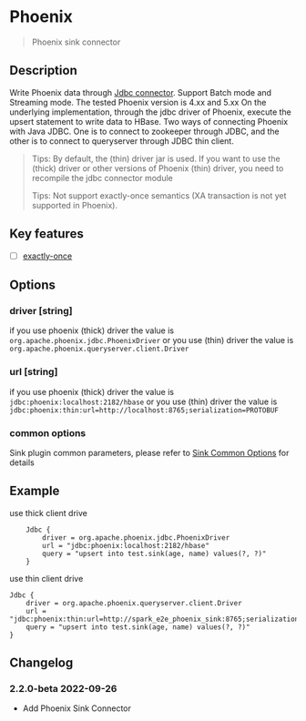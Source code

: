 # Phoenix

> Phoenix sink connector

## Description

Write Phoenix data through [Jdbc connector](Jdbc.md).
Support Batch mode and Streaming mode. The tested Phoenix version is 4.xx and 5.xx
On the underlying implementation, through the jdbc driver of Phoenix, execute the upsert statement to write data to HBase.
Two ways of connecting Phoenix with Java JDBC. One is to connect to zookeeper through JDBC, and the other is to connect to queryserver through JDBC thin client.

> Tips: By default, the (thin) driver jar is used. If you want to use the (thick) driver  or other versions of Phoenix (thin) driver, you need to recompile the jdbc connector module
>
> Tips: Not support exactly-once semantics (XA transaction is not yet supported in Phoenix).

## Key features

- [ ] [exactly-once](../../concept/connector-v2-features.md)

## Options

### driver [string]

if you use phoenix (thick) driver the value is `org.apache.phoenix.jdbc.PhoenixDriver` or you use (thin) driver the value is `org.apache.phoenix.queryserver.client.Driver`

### url [string]

if you use phoenix (thick) driver the value is `jdbc:phoenix:localhost:2182/hbase` or you use (thin) driver the value is `jdbc:phoenix:thin:url=http://localhost:8765;serialization=PROTOBUF`

### common options

Sink plugin common parameters, please refer to [Sink Common Options](../sink-common-options.md) for details

## Example

use thick client drive

```
    Jdbc {
        driver = org.apache.phoenix.jdbc.PhoenixDriver
        url = "jdbc:phoenix:localhost:2182/hbase"
        query = "upsert into test.sink(age, name) values(?, ?)"
    }

```

use thin client drive

```
Jdbc {
    driver = org.apache.phoenix.queryserver.client.Driver
    url = "jdbc:phoenix:thin:url=http://spark_e2e_phoenix_sink:8765;serialization=PROTOBUF"
    query = "upsert into test.sink(age, name) values(?, ?)"
}
```

## Changelog

### 2.2.0-beta 2022-09-26

- Add Phoenix Sink Connector

